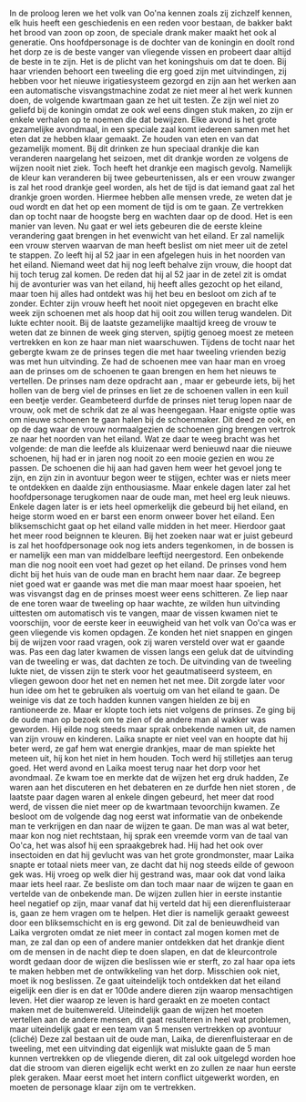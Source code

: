 In de proloog leren we het volk van Oo'na kennen zoals zij zichzelf kennen, elk huis heeft een geschiedenis en een reden voor bestaan, de bakker bakt het brood van zoon op zoon, de speciale drank maker maakt het ook al generatie. Ons hoofdpersonage is de dochter van de koningin en doolt rond het dorp ze is de beste vanger van vliegende vissen en probeert daar altijd de beste in te zijn. Het is de plicht van het koningshuis om dat te doen. Bij haar vrienden behoort een tweeling die erg goed zijn met uitvindingen, zij hebben voor het nieuwe irigatiesysteem gezorgd en zijn aan het werken aan een automatische visvangstmachine zodat ze niet meer al het werk kunnen doen, de volgende kwartmaan gaan ze het uit testen. Ze zijn wel niet zo geliefd bij de koningin omdat ze ook wel eens dingen stuk maken, zo zijn er enkele verhalen op te noemen die dat bewijzen. Elke avond is het grote gezamelijke avondmaal, in een speciale zaal komt iedereen samen met het eten dat ze hebben klaar gemaakt. Ze houden van eten en van dat gezamelijk moment. Bij dit drinken ze hun speciaal drankje die kan veranderen naargelang het seizoen, met dit drankje worden ze volgens de wijzen nooit niet ziek. Toch heeft het drankje een magisch gevolg. Namelijk de kleur kan veranderen bij twee gebeurtenissen, als er een vrouw zwanger is zal het rood drankje geel worden, als het de tijd is dat iemand gaat zal het drankje groen worden. Hiermee hebben alle mensen vrede, ze weten dat je oud wordt en dat het op een moment de tijd is om te gaan. Ze vertrekken dan op tocht naar de hoogste berg en wachten daar op de dood. Het is een manier van leven. Nu gaat er wel iets gebeuren die de eerste kleine verandering gaat brengen in het evenwicht van het eiland. Er zal namelijk een vrouw sterven waarvan de man heeft beslist om niet meer uit de zetel te stappen. Zo leeft hij al 52 jaar in een afgelegen huis in het noorden van het eiland. Niemand weet dat hij nog leeft behalve zijn vrouw, die hoopt dat hij toch terug zal komen. De reden dat hij al 52 jaar in de zetel zit is omdat hij de avonturier was van het eiland, hij heeft alles gezocht op het eiland, maar toen hij alles had ontdekt was hij het beu en besloot om zich af te zonder. Echter zijn vrouw heeft het nooit niet opgegeven en bracht elke week  zijn schoenen met als hoop dat hij ooit zou willen terug wandelen. Dit lukte echter nooit. Bij de laatste gezamelijke maaltijd kreeg de vrouw te weten dat ze binnen de week ging sterven, spijtig genoeg moest ze meteen vertrekken en kon ze haar man niet waarschuwen. Tijdens de tocht naar het gebergte kwam ze de prinses tegen die met haar tweeling vrienden bezig was met hun uitvinding. Ze had de schoenen mee van haar man en vroeg aan de prinses om de schoenen te gaan brengen en hem het nieuws te vertellen. De prinses nam deze opdracht aan , maar er gebeurde iets, bij het hollen van de berg viel de prinses en liet ze de schoenen vallen in een kuil een beetje verder. Geambeteerd durfde de prinses niet terug lopen naar de vrouw, ook met de schrik dat ze al was heengegaan. Haar enigste optie was om nieuwe schoenen te gaan halen bij de schoenmaker. Dit deed ze ook, en op de dag waar de vrouw normaalgezien de schoenen ging brengen vertrok ze naar het noorden van het eiland. Wat ze daar te weeg bracht was het volgende: de man die leefde als kluizenaar werd benieuwd naar die nieuwe schoenen, hij had er in jaren nog nooit zo een mooie gezien en wou ze passen. De schoenen die hij aan had gaven hem weer het gevoel jong te zijn, en zijn zin in avontuur begon weer te stijgen, echter was er niets meer te ontdekken en daalde zijn enthousiasme. Maar enkele dagen later zal het hoofdpersonage terugkomen naar de oude man, met heel erg leuk nieuws. Enkele dagen later is er iets heel opmerkelijk die gebeurd bij het eiland, en heige storm woed en er barst een enorm onweer bover het eiland. Een bliksemschicht gaat op het eiland valle midden in het meer. Hierdoor gaat het meer rood beignnen te kleuren. Bij het zoeken naar wat er juist gebeurd is zal het hoofdpersonage ook nog iets anders tegenkomen, in de bossen is er namelijk een man van middelbare leeftijd neergestord. Een onbekende man die nog nooit een voet had gezet op het eiland. De prinses vond hem dicht bij het huis van de oude man en bracht hem naar daar. Ze begreep niet goed wat er gaande was met die man maar moest haar spoeien, het was visvangst  dag en de prinses moest weer eens schitteren. Ze liep naar de ene toren waar de tweeling op haar wachte, ze wilden hun uitvinding uittesten om automatisch vis  te vangen, maar de vissen kwamen niet te voorschijn, voor de eerste keer in eeuwigheid van het volk van Oo'ca was er geen vliegende vis komen opdagen. Ze konden het niet snappen en gingen bij de wijzen voor raad vragen, ook zij waren versteld over wat er gaande was. Pas een dag later kwamen de vissen langs een geluk dat de uitvinding van de tweeling er was, dat dachten ze toch. De uitvinding van de tweeling lukte niet, de vissen zijn te sterk voor het geautmatiseerd systeem, en vliegen gewoon door het net en nemen het net mee. Dit zorgde later voor hun idee om het te gebruiken als voertuig om van het eiland te gaan. De weinige vis dat ze toch hadden kunnen vangen hielden ze bij en rantioneerde ze. Maar er klopte toch iets niet volgens de prinses. Ze ging bij de oude man op bezoek om te zien of de andere man al wakker was geworden. Hij eilde nog steeds maar sprak onbekende namen uit, de namen van zijn vrouw en kinderen. Laika snapte er niet veel van en hoopte dat hij beter werd, ze gaf hem wat energie drankjes, maar de man spiekte het meteen uit, hij kon het niet in hem houden. Toch werd hij stilletjes aan terug goed. Het werd avond en Laika moest terug naar het dorp voor het avondmaal. Ze kwam toe en merkte dat de wijzen het erg druk hadden, Ze waren aan het discuteren en het debateren en ze durfde hen niet storen , de laatste paar dagen waren al enkele dingen gebeurd, het meer dat rood werd, de vissen die niet meer op de kwartmaan tevoorchijn kwamen. Ze besloot om de volgende dag nog eerst wat informatie van de onbekende man te verkrijgen en dan naar de wijzen te gaan. De man was al wat beter, maar kon nog niet rechtstaan, hij sprak een vreemde vorm van de taal van Oo'ca, het was alsof hij een spraakgebrek had. Hij had het ook over insectoiden en dat hij gevlucht was van het grote grondmonster, maar Laika snapte er totaal niets meer van, ze dacht dat hij nog steeds eilde of gewoon gek was. Hij vroeg op welk dier hij gestrand was, maar ook dat vond laika maar iets heel raar. Ze besliste om dan toch maar naar de wijzen te gaan en vertelde van de onbekende man. De wijzen zullen hier in eerste instantie heel negatief op zijn, maar vanaf dat hij verteld dat hij een dierenfluisteraar is, gaan ze hem vragen om te helpen. Het dier is namelijk geraakt geweest door een bliksemschicht en is erg gewond. Dit zal de benieuwdheid van Laika vergroten omdat ze niet meer in contact zal mogen komen met de man, ze zal dan op een of andere manier ontdekken dat het drankje dient  om de mensen in de nacht diep te doen slapen, en dat de kleurcontrole wordt gedaan door de wijzen die beslissen wie er sterft, zo zal haar opa iets te maken hebben met de ontwikkeling van het dorp. Misschien ook niet, moet ik nog beslissen.  Ze gaat uiteindelijk toch ontdekken dat het eiland eigelijk een dier is en dat er 100de andere dieren zijn waarop mensachtigen leven. Het dier waarop ze leven is hard geraakt en ze moeten contact maken met de buitenwereld. Uiteindelijk gaan de wijzen het moeten vertellen aan de andere mensen, dit gaat resulteren in heel wat problemen, maar uiteindelijk gaat er een team van 5 mensen vertrekken op avontuur (cliché) Deze zal bestaan uit de oude man, Laika, de dierenfluisteraar en de tweeling, met een uitvinding dat eigenlijk wat mislukte gaan de 5 man kunnen vertrekken op de vliegende dieren, dit zal ook uitgelegd worden hoe dat die stroom van dieren eigelijk echt werkt en zo zullen ze naar hun eerste plek geraken. Maar eerst moet het intern conflict uitgewerkt worden, en moeten de personage klaar zijn om te vertrekken.
